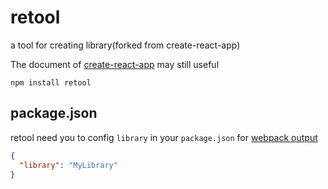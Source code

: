 # retool
a tool for creating library(forked from create-react-app)

The document of [create-react-app](https://facebook.github.io/create-react-app/docs/documentation-intro) may still useful

```shell
npm install retool
```

## package.json

retool need you to config `library` in your `package.json` for [webpack output](https://webpack.js.org/configuration/output/#output-library)

```json
{
  "library": "MyLibrary"
}
```
